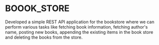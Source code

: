 # BOOOK_STORE
Developed a simple REST API application for the bookstore where we can perform various tasks like fetching book information, fetching author's name, posting new books, appending the existing  items in the book store and deleting the books from the store.
